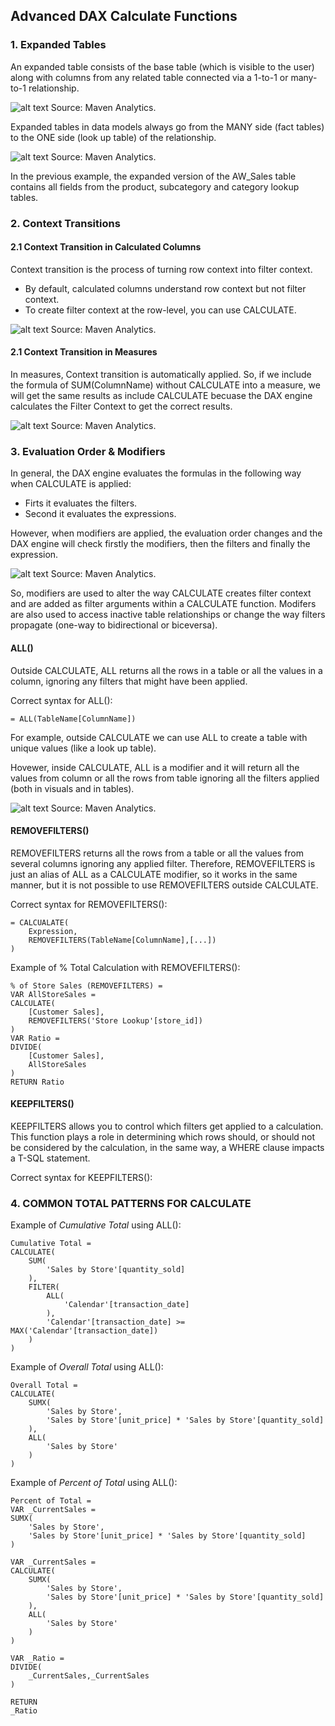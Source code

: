 ## Advanced DAX Calculate Functions 

### 1. Expanded Tables

An expanded table consists of the base table (which is visible to the user) along with columns from any related table connected via a 1-to-1 or many-to-1 relationship.

![alt text](https://github.com/lmendezotero/Power-BI-Resources/blob/main/Advanced%20DAX%20Syntax/Pictures/Expanded_Tables_1.png)
Source: Maven Analytics.

Expanded tables in data models always go from the MANY side (fact tables) to the ONE side (look up table) of the relationship.

![alt text](https://github.com/lmendezotero/Power-BI-Resources/blob/main/Advanced%20DAX%20Syntax/Pictures/Expanded_Tables_2.png)
Source: Maven Analytics.

In the previous example, the expanded version of the AW_Sales table contains all fields from the product, subcategory and category lookup tables.

### 2. Context Transitions

#### 2.1 Context Transition in Calculated Columns
Context transition is the process of turning row context into filter context.
* By default, calculated columns understand row context but not filter context.
* To create filter context at the row-level, you can use CALCULATE.

![alt text](https://github.com/lmendezotero/Power-BI-Resources/blob/main/Advanced%20DAX%20Syntax/Pictures/Context_transition_calculated_columns.png)
Source: Maven Analytics.

#### 2.1 Context Transition in Measures
In measures, Context transition is automatically applied. So, if we include the formula of SUM(ColumnName) without CALCULATE into a measure, we will get the same results as include CALCULATE becuase the DAX engine calculates the Filter Context to get the correct results. 

![alt text](https://github.com/lmendezotero/Power-BI-Resources/blob/main/Advanced%20DAX%20Syntax/Pictures/Context_transition_measures.png)
Source: Maven Analytics.

### 3. Evaluation Order & Modifiers
In general, the DAX engine evaluates the formulas in the following way when CALCULATE is applied:
* Firts it evaluates the filters.
* Second it evaluates the expressions.

However, when modifiers are applied, the evaluation order changes and the DAX engine will check firstly the modifiers, then the filters and finally the expression.

![alt text](https://github.com/lmendezotero/Power-BI-Resources/blob/main/Advanced%20DAX%20Syntax/Pictures/Context_transition_measures.png)
Source: Maven Analytics.

So, modifiers are used to alter the way CALCULATE creates filter context and are added as filter arguments within a CALCULATE function. Modifers are also used to access inactive table relationships or change the way filters propagate (one-way to bidirectional or biceversa).

#### ALL()
Outside CALCULATE, ALL returns all the rows in a table or all the values in a column, ignoring any filters that might have been applied.

Correct syntax for ALL():

    = ALL(TableName[ColumnName])

For example, outside CALCULATE we can use ALL to create a table with unique values (like a look up table).

Hovewer, inside CALCULATE, ALL is a modifier and it will return all the values from column or all the rows from table ignoring all the filters applied (both in visuals and in tables).

![alt text](https://github.com/lmendezotero/Power-BI-Resources/blob/main/Advanced%20DAX%20Syntax/Pictures/Context_transition_measures.png)
Source: Maven Analytics.

#### REMOVEFILTERS()
REMOVEFILTERS returns all the rows from a table or all the values from several columns ignoring any applied filter.
Therefore, REMOVEFILTERS is just an alias of ALL as a CALCULATE modifier, so it works in the same manner, but it is not possible to use REMOVEFILTERS outside CALCULATE.

Correct syntax for REMOVEFILTERS():

    = CALCUALATE(
        Expression,
        REMOVEFILTERS(TableName[ColumnName],[...])
    )

Example of % Total Calculation with REMOVEFILTERS():

    % of Store Sales (REMOVEFILTERS) = 
    VAR AllStoreSales = 
    CALCULATE(
        [Customer Sales],
        REMOVEFILTERS('Store Lookup'[store_id])
    )
    VAR Ratio = 
    DIVIDE(
        [Customer Sales],
        AllStoreSales
    )
    RETURN Ratio

#### KEEPFILTERS()
KEEPFILTERS allows you to control which filters get applied to a calculation.
This function plays a role in determining which rows should, or should not be considered by the calculation, in the same way, a WHERE clause impacts a T-SQL statement.

Correct syntax for KEEPFILTERS():



### 4. COMMON TOTAL PATTERNS FOR CALCULATE

Example of *Cumulative Total* using ALL():

    Cumulative Total = 
    CALCULATE(
        SUM(
            'Sales by Store'[quantity_sold]
        ),
        FILTER(
            ALL(
                'Calendar'[transaction_date]
            ),
            'Calendar'[transaction_date] >= MAX('Calendar'[transaction_date])
        )
    )

Example of *Overall Total* using ALL():

    Overall Total = 
    CALCULATE(
        SUMX(
            'Sales by Store',
            'Sales by Store'[unit_price] * 'Sales by Store'[quantity_sold]
        ),
        ALL(
            'Sales by Store'
        )
    )

Example of *Percent of Total* using ALL():

    Percent of Total = 
    VAR _CurrentSales = 
    SUMX(
        'Sales by Store',
        'Sales by Store'[unit_price] * 'Sales by Store'[quantity_sold]
    )

    VAR _CurrentSales =
    CALCULATE(
        SUMX(
            'Sales by Store',
            'Sales by Store'[unit_price] * 'Sales by Store'[quantity_sold]
        ),
        ALL(
            'Sales by Store'
        )
    ) 

    VAR _Ratio = 
    DIVIDE(
        _CurrentSales,_CurrentSales
    )

    RETURN
    _Ratio
